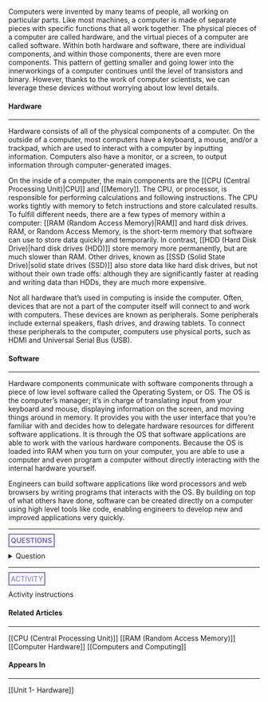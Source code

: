 Computers were invented by many teams of people, all working on particular parts. Like most machines, a computer is made of separate pieces with specific functions that all work together. The physical pieces of a computer are called hardware, and the virtual pieces of a computer are called software. Within both hardware and software, there are individual components, and within those components, there are even more components. This pattern of getting smaller and going lower into the innerworkings of a computer continues until the level of transistors and binary. However, thanks to the work of computer scientists, we can leverage these devices without worrying about low level details.

#### Hardware
<hr>
Hardware consists of all of the physical components of a computer. On the outside of a computer, most computers have a keyboard, a mouse, and/or a trackpad, which are used to interact with a computer by inputting information. Computers also have a monitor, or a screen, to output information through computer-generated images.

On the inside of a computer, the main components are the [[CPU  (Central Processing Unit)|CPU]] and [[Memory]]. The CPU, or processor, is responsible for performing calculations and following instructions. The CPU works tightly with memory to fetch instructions and store calculated results. To fulfill different needs, there are a few types of memory within a computer: [[RAM (Random Access Memory)|RAM]] and hard disk drives. RAM, or Random Access Memory, is the short-term memory that software can use to store data quickly and temporarily. In contrast, [[HDD (Hard Disk Drive)|hard disk drives (HDD)]] store memory more permanently, but are much slower than RAM. Other drives, known as [[SSD (Solid State Drive)|solid state drives (SSD)]] also store data like hard disk drives, but not without their own trade offs: although they are significantly faster at reading and writing data than HDDs, they are much more expensive.

Not all hardware that’s used in computing is inside the computer. Often, devices that are not a part of the computer itself will connect to and work with computers. These devices are known as peripherals. Some peripherals include external speakers, flash drives, and drawing tablets. To connect these peripherals to the computer, computers use physical ports, such as HDMI and Universal Serial Bus (USB).

#### Software
<hr>
Hardware components communicate with software components through a piece of low level software called the Operating System, or OS. The OS is the computer’s manager; it’s in charge of translating input from your keyboard and mouse, displaying information on the screen, and moving things around in memory. It provides you with the user interface that you’re familiar with and decides how to delegate hardware resources for different software applications. It is through the OS that software applications are able to work with the various hardware components. Because the OS is loaded into RAM when you turn on your computer, you are able to use a computer and even program a computer without directly interacting with the internal hardware yourself.

Engineers can build software applications like word processors and web browsers by writing programs that interacts with the OS. By building on top of what others have done, software can be created directly on a computer using high level tools like code, enabling engineers to develop new and improved applications very quickly.

<hr>

**<span style="color: #7b6cd9; border: 2px solid #7b6cd9; padding: 3px">QUESTIONS</span>**

<details>
	<summary>Question</summary>
		<p style="font-style: italic">Answer</p>
</details>

<hr>

<span style="color: #7b6cd9; border: 2px solid #7b6cd9; padding: 3px">ACTIVITY</span>

Activity instructions

#### Related Articles
<hr>

[[CPU  (Central Processing Unit)]]
[[RAM (Random Access Memory)]]
[[Computer Hardware]]
[[Computers and Computing]]

#### Appears In
<hr>

[[Unit 1- Hardware]]
